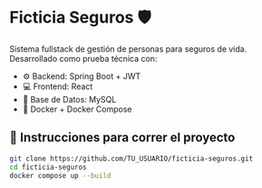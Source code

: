 # Ficticia Seguros 🛡️

Sistema fullstack de gestión de personas para seguros de vida. Desarrollado como prueba técnica con:

- ⚙️ Backend: Spring Boot + JWT
- 💻 Frontend: React
- 🐬 Base de Datos: MySQL
- 🐳 Docker + Docker Compose

## 🔧 Instrucciones para correr el proyecto

```bash
git clone https://github.com/TU_USUARIO/ficticia-seguros.git
cd ficticia-seguros
docker compose up --build
